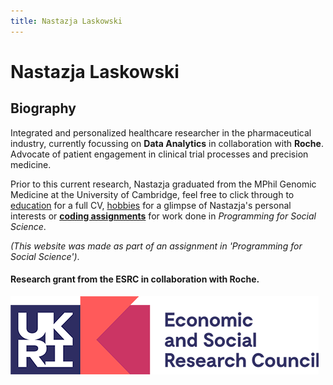 ```yaml
---
title: Nastazja Laskowski 
--- 
```

<!--- 'title' dicatates what will be shown in the tab when a user visits my website.
-->

<!--- # will give a <h1> tag and putting ** before and after the text will make it bold.
 -->

 # **Nastazja Laskowski** 

<!--- ## will give a <h2> tag. 
-->
## Biography  

<!--- the following text is my biography blurb with some words in bold by putting ** on each side of those words. 
-->

Integrated and personalized healthcare researcher in the pharmaceutical industry, currently focussing on **Data Analytics** in collaboration with **Roche**. Advocate of patient engagement in clinical trial processes and precision medicine.  

<!--- the following text contains links to further website pages using the format [link name](link url) with 'coding assignments' in bold using ** and 'Programming for Social Science' in italics using single * at the beginning and end. 
-->

Prior to this current research, Nastazja graduated from the MPhil Genomic Medicine at the University of Cambridge, feel free to click through to [education](https://nastazja.github.io/CV) for a full CV, [hobbies](https://nastazja.github.io/hobbies) for a glimpse of Nastazja's personal interests or [**coding assignments**](https://nastazja.github.io/assignments) for work done in *Programming for Social Science*.

*(This website was made as part of an assignment in 'Programming for Social Science')*.

<!--- ![image name](image raw.githubusercontent.com url) inserts images onto the webpage. Stackoverflow says: The raw.githubusercontent.com domain is used to serve unprocessed versions of files stored in GitHub repositories.
-->

#### Research grant from the ESRC in collaboration with Roche.
![ESRC Logo](https://raw.githubusercontent.com/nastazja/nastazja.github.io/master/ESRC%20logo.png) 
